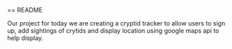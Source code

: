== README

Our project for today we are creating a cryptid tracker to allow users to sign up, add sightings of crytids and display location using google maps api to help display.

